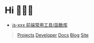 # Hi 🌈🌈🌈

* [js-xxx 前端常用工具/函数库](https://github.com/pandaoh/js-xxx)

> [Projects](https://github.com/biugle/web-projects)
> [Developer](https://github.com/pandaoh)
> [Docs](https://web-docs.biugle.cn/)
> [Blog](https://a.biugle.cn/)
> [Site](https://t.biugle.cn/)

